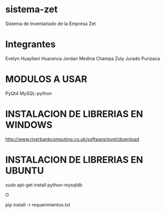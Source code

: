 sistema-zet
===========

Sistema de Inventariado de la Empresa Zet

Integrantes
===========

Evelyn Huayllani Huaranca
Jordan Medina Champa
Zuly Jurado Purizaca

MODULOS A USAR
==============
PyQt4
MySQL-python

INSTALACION DE LIBRERIAS EN WINDOWS
===================================

http://www.riverbankcomputing.co.uk/software/pyqt/download


INSTALACION DE LIBRERIAS EN UBUNTU
==================================

sudo apt-get install python-mysqldb

O

pip install -r requerimientos.txt